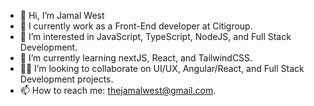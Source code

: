 - 👋 Hi, I’m Jamal West
- 👔 I currently work as a Front-End developer at Citigroup.
- 👀 I’m interested in JavaScript, TypeScript, NodeJS, and  Full Stack Development.
- 🌱 I’m currently learning nextJS, React, and TailwindCSS.
- 🕵️‍♂️ I’m looking to collaborate on UI/UX, Angular/React, and Full Stack Development projects.
- 📫 How to reach me: thejamalwest@gmail.com.
<!---
JWest2323/JWest2323 is a ✨ special ✨ repository because its `README.md` (this file) appears on your GitHub profile.
You can click the Preview link to take a look at your changes.
--->
